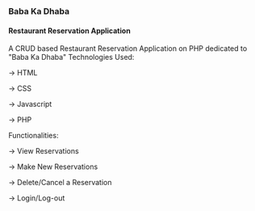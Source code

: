 <h3>Baba Ka Dhaba</h3>
<h4>Restaurant Reservation Application</h4>
A CRUD based Restaurant Reservation Application on PHP dedicated to "Baba Ka Dhaba"
Technologies Used:

-> HTML

-> CSS

-> Javascript

-> PHP

Functionalities:

-> View Reservations

-> Make New Reservations

-> Delete/Cancel a Reservation

-> Login/Log-out